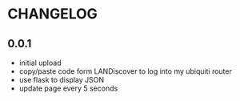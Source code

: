 # CHANGELOG

## 0.0.1
- initial upload
- copy/paste code form LANDiscover to log into my ubiquiti router
- use flask to display JSON
- update page every 5 seconds
